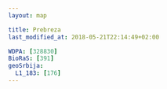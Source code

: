 ```yaml
---
layout: map

title: Prebreza
last_modified_at: 2018-05-21T22:14:49+02:00

WDPA: [328830]
BioRaS: [391]
geoSrbija:
  L1_183: [176]
---
```

